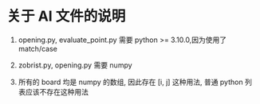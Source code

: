 # 关于 AI 文件的说明

1. opening.py, evaluate_point.py 需要 python >= 3.10.0,因为使用了 match/case

2. zobrist.py, opening.py 需要 numpy

3. 所有的 board 均是 numpy 的数组, 因此存在 [i, j] 这种用法, 普通 python 列表应该不存在这种用法
